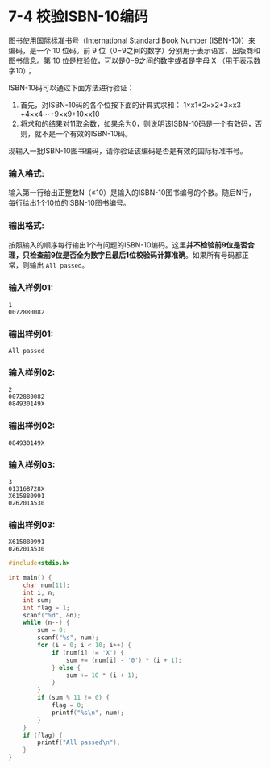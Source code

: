 # 7-4 校验ISBN-10编码
图书使用国际标准书号（International Standard Book Number (ISBN-10)）来编码，是一个 10 位码。前 9 位（0−9之间的数字）分别用于表示语言、出版商和 图书信息。第 10 位是校验位，可以是0−9之间的数字或者是字母 X （用于表示数字10）；

ISBN-10码可以通过下面方法进行验证：

1.  首先，对ISBN-10码的各个位按下面的计算式求和： 1×x1​+2×x2​+3×x3​+4×x4​⋯+9×x9​+10×x10​
2.  将求和的结果对11取余数，如果余为0，则说明该ISBN-10码是一个有效码，否则，就不是一个有效的ISBN-10码。

现输入一批ISBN-10图书编码，请你验证该编码是否是有效的国际标准书号。

### 输入格式:

输入第一行给出正整数N（≤10）是输入的ISBN-10图书编号的个数。随后N行，每行给出1个10位的ISBN-10图书编号。

### 输出格式:

按照输入的顺序每行输出1个有问题的ISBN-10编码。这里**并不检验前9位是否合理，只检查前9位是否全为数字且最后1位校验码计算准确**。如果所有号码都正常，则输出 `All passed`。

### 输入样例01:

```in
1
0072880082
```

### 输出样例01:

```out
All passed
```

### 输入样例02:

```in
2
0072880082
084930149X
```

### 输出样例02:

```out
084930149X
```

### 输入样例03:

```in
3
013168728X
X615880991
026201A530
```

### 输出样例03:

```out
X615880991
026201A530
```

```C
#include<stdio.h>

int main() {
    char num[11];
    int i, n;
    int sum;
    int flag = 1;
    scanf("%d", &n);
    while (n--) {
        sum = 0;
        scanf("%s", num);
        for (i = 0; i < 10; i++) {
            if (num[i] != 'X') {
                sum += (num[i] - '0') * (i + 1);
            } else {
                sum += 10 * (i + 1);
            }
        }
        if (sum % 11 != 0) {
            flag = 0;
            printf("%s\n", num);
        }
    }
    if (flag) {
        printf("All passed\n");
    }
}
```